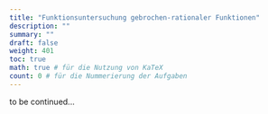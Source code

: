 ```yaml
---
title: "Funktionsuntersuchung gebrochen-rationaler Funktionen"
description: ""
summary: ""
draft: false
weight: 401
toc: true
math: true # für die Nutzung von KaTeX
count: 0 # für die Nummerierung der Aufgaben
---
```


to be continued...

